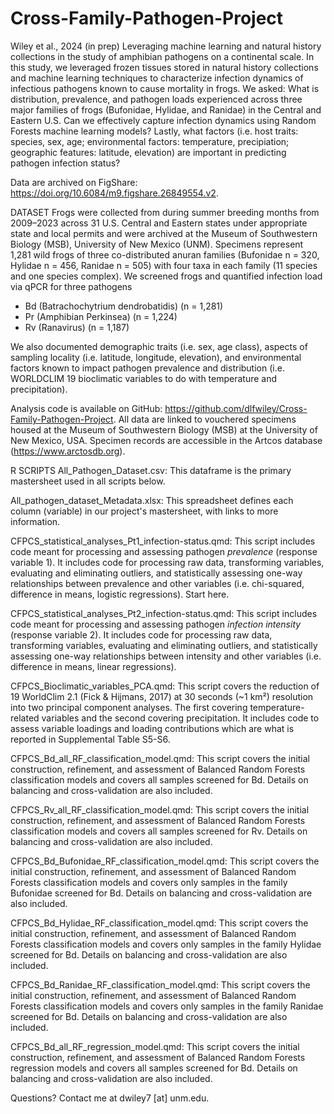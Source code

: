 # Cross-Family-Pathogen-Project
Wiley et al., 2024 (in prep) Leveraging machine learning and natural history collections in the study of amphibian pathogens on a continental scale.
In this study, we leveraged frozen tissues stored in natural history collections and machine learning techniques to characterize infection dynamics of infectious pathogens known to cause mortality in frogs. 
We asked: What is distribution, prevalence, and pathogen loads experienced across three major families of frogs (Bufonidae, Hylidae, and Ranidae) in the Central and Eastern U.S. Can we effectively capture infection dynamics using Random Forests machine learning models? Lastly, what factors (i.e. host traits: species, sex, age; environmental factors: temperature, precipiation; geographic features: latitude, elevation) are important in predicting pathogen infection status?
 
Data are archived on FigShare: https://doi.org/10.6084/m9.figshare.26849554.v2.

DATASET
Frogs were collected from during summer breeding months from 2009–2023 across 31 U.S. Central and Eastern states under appropriate state and local permits and were archived at the Museum of Southwestern Biology (MSB), University of New Mexico (UNM). Specimens represent 1,281 wild frogs of three co-distributed anuran families (Bufonidae n = 320, Hylidae n = 456, Ranidae n = 505) with four taxa in each family (11 species and one species complex). We screened frogs and quantified infection load via qPCR for three pathogens
- Bd (Batrachochytrium dendrobatidis) (n = 1,281)
- Pr (Amphibian Perkinsea) (n = 1,224)
- Rv (Ranavirus) (n = 1,187)

We also documented demographic traits (i.e. sex, age class), aspects of sampling locality (i.e. latitude, longitude, elevation), and environmental factors known to impact pathogen prevalence and distribution (i.e. WORLDCLIM 19 bioclimatic variables to do with temperature and precipitation).

Analysis code is available on GitHub: https://github.com/dlfwiley/Cross-Family-Pathogen-Project. All data are linked to vouchered specimens housed at the Museum of Southwestern Biology (MSB) at the University of New Mexico, USA. Specimen records are accessible in the Artcos database (https://www.arctosdb.org).

R SCRIPTS
All_Pathogen_Dataset.csv: This dataframe is the primary mastersheet used in all scripts below.

All_pathogen_dataset_Metadata.xlsx: This spreadsheet defines each column (variable) in our project's mastersheet, with links to more information.

CFPCS_statistical_analyses_Pt1_infection-status.qmd: This script includes code meant for processing and assessing pathogen *prevalence* (response variable 1). It includes code for processing raw data, transforming variables, evaluating and eliminating outliers, and statistically assessing one-way relationships between prevalence and other variables (i.e. chi-squared, difference in means, logistic regressions). Start here.

CFPCS_statistical_analyses_Pt2_infection-status.qmd: This script includes code meant for processing and assessing pathogen *infection intensity* (response variable 2). It includes code for processing raw data, transforming variables, evaluating and eliminating outliers, and statistically assessing one-way relationships between intensity and other variables (i.e. difference in means, linear regressions).

CFPCS_Bioclimatic_variables_PCA.qmd: This script covers the reduction of 19 WorldClim 2.1 (Fick & Hijmans, 2017) at 30 seconds (~1 km²) resolution into two principal component analyses. The first covering temperature-related variables and the second covering precipitation. It includes code to assess variable loadings and loading contributions which are what is reported in Supplemental Table S5-S6.

CFPCS_Bd_all_RF_classification_model.qmd: This script covers the initial construction, refinement, and assessment of Balanced Random Forests classification models and covers all samples screened for Bd. Details on balancing and cross-validation are also included. 

CFPCS_Rv_all_RF_classification_model.qmd: This script covers the initial construction, refinement, and assessment of Balanced Random Forests classification models and covers all samples screened for Rv. Details on balancing and cross-validation are also included. 

CFPCS_Bd_Bufonidae_RF_classification_model.qmd: This script covers the initial construction, refinement, and assessment of Balanced Random Forests classification models and covers only samples in the family Bufonidae screened for Bd. Details on balancing and cross-validation are also included. 

CFPCS_Bd_Hylidae_RF_classification_model.qmd: This script covers the initial construction, refinement, and assessment of Balanced Random Forests classification models and covers only samples in the family Hylidae screened for Bd. Details on balancing and cross-validation are also included. 

CFPCS_Bd_Ranidae_RF_classification_model.qmd: This script covers the initial construction, refinement, and assessment of Balanced Random Forests classification models and covers only samples in the family Ranidae screened for Bd. Details on balancing and cross-validation are also included. 

CFPCS_Bd_all_RF_regression_model.qmd: This script covers the initial construction, refinement, and assessment of Balanced Random Forests regression models and covers all samples screened for Bd. Details on balancing and cross-validation are also included. 

Questions? Contact me at dwiley7 [at] unm.edu.
